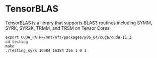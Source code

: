 # TensorBLAS

TensorBLAS is a library that supports BLAS3 routines including SYMM, SYRK, SYR2K, TRMM, and TRSM on Tensor Cores

```
export CUDA_PATH=/mnt/nfs/packages/x86_64/cuda/cuda-11.2
cd testing
make
./testing_syrk 16384 16384 256 1 0 1
```
